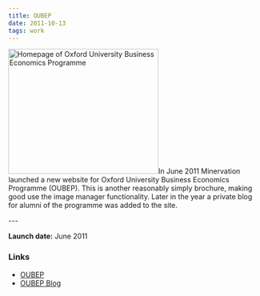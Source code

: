 ```yaml
---
title: OUBEP
date: 2011-10-13
tags: work
---
```

<p><img src="/assets/images/oubep.png" alt="Homepage of Oxford University Business Economics Programme" width="300" height="250" />In June 2011 Minervation launched a new website for Oxford University Business Economics Programme (OUBEP). This is another reasonably simply brochure, making good use the image manager functionality. Later in the year a private blog for alumni of the programme was added to the site.</p>
---

<p><strong>Launch date:</strong> June 2011</p>
<h3>Links</h3>
<ul>
<li><a href="http://www.oubep.com/">OUBEP</a></li>
<li><a href="http://blog.oubep.com/">OUBEP Blog</a></li>
</ul>